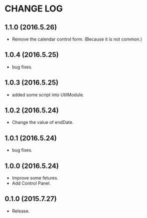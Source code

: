 # CHANGE LOG

## 1.1.0 (2016.5.26)
- Remove the calendar control form. (Because it is not common.)

## 1.0.4 (2016.5.25)
- bug fixes.

## 1.0.3 (2016.5.25)
- added some script into UtilModule.

## 1.0.2 (2016.5.24)
- Change the value of endDate.

## 1.0.1 (2016.5.24)
- bug fixes.

## 1.0.0 (2016.5.24)
- Improve some fetures.
- Add Control Panel.

## 0.1.0 (2015.7.27)
- Release.

